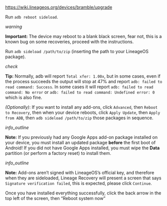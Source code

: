 https://wiki.lineageos.org/devices/bramble/upgrade

Run `adb reboot sideload`.

*warning*

**Important:** The device may reboot to a blank black screen, fear not, this is a known bug on some recoveries, proceed with the instructions.

Run `adb sideload /path/to/zip` (inserting the path to your LineageOS package).

*check*

**Tip:** Normally, adb will report `Total xfer: 1.00x`, but in some cases, even if the process succeeds the output will stop at 47% and report `adb: failed to read command: Success`. In some cases it will report `adb: failed to read command: No error` or `adb: failed to read command: Undefined error: 0` which is also fine.

*(Optionally)*: If you want to install any add-ons, click `Advanced`, then `Reboot to Recovery`, then when your device reboots, click `Apply Update`, then `Apply from ADB`, then `adb sideload /path/to/zip` those packages in sequence.

*info\_outline*

**Note:** If you previously had any Google Apps add-on package installed on your device, you must install an updated package **before** the first boot of Android! If you did not have Google Apps installed, you must wipe the **Data** partition (or perform a factory reset) to install them.

*info\_outline*

**Note:** Add-ons aren’t signed with LineageOS’s official key, and therefore when they are sideloaded, Lineage Recovery will present a screen that says `Signature verification failed`, this is expected, please click `Continue`.

Once you have installed everything successfully, click the back arrow in the top left of the screen, then “Reboot system now”